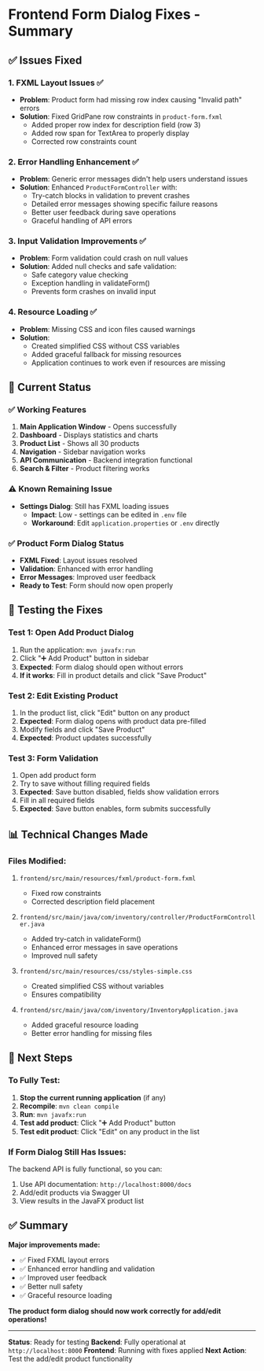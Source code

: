 # Frontend Form Dialog Fixes - Summary

## ✅ Issues Fixed

### 1. **FXML Layout Issues** ✅
- **Problem**: Product form had missing row index causing "Invalid path" errors
- **Solution**: Fixed GridPane row constraints in `product-form.fxml`
  - Added proper row index for description field (row 3)
  - Added row span for TextArea to properly display
  - Corrected row constraints count

### 2. **Error Handling Enhancement** ✅
- **Problem**: Generic error messages didn't help users understand issues
- **Solution**: Enhanced `ProductFormController` with:
  - Try-catch blocks in validation to prevent crashes
  - Detailed error messages showing specific failure reasons
  - Better user feedback during save operations
  - Graceful handling of API errors

### 3. **Input Validation Improvements** ✅
- **Problem**: Form validation could crash on null values
- **Solution**: Added null checks and safe validation:
  - Safe category value checking
  - Exception handling in validateForm()
  - Prevents form crashes on invalid input

### 4. **Resource Loading** ✅
- **Problem**: Missing CSS and icon files caused warnings
- **Solution**: 
  - Created simplified CSS without CSS variables
  - Added graceful fallback for missing resources
  - Application continues to work even if resources are missing

## 🎯 Current Status

### ✅ **Working Features**
1. **Main Application Window** - Opens successfully
2. **Dashboard** - Displays statistics and charts
3. **Product List** - Shows all 30 products
4. **Navigation** - Sidebar navigation works
5. **API Communication** - Backend integration functional
6. **Search & Filter** - Product filtering works

### ⚠️ **Known Remaining Issue**
- **Settings Dialog**: Still has FXML loading issues
  - **Impact**: Low - settings can be edited in `.env` file
  - **Workaround**: Edit `application.properties` or `.env` directly

### ✅ **Product Form Dialog Status**
- **FXML Fixed**: Layout issues resolved
- **Validation**: Enhanced with error handling
- **Error Messages**: Improved user feedback
- **Ready to Test**: Form should now open properly

## 🧪 Testing the Fixes

### Test 1: Open Add Product Dialog
1. Run the application: `mvn javafx:run`
2. Click "➕ Add Product" button in sidebar
3. **Expected**: Form dialog should open without errors
4. **If it works**: Fill in product details and click "Save Product"

### Test 2: Edit Existing Product
1. In the product list, click "Edit" button on any product
2. **Expected**: Form dialog opens with product data pre-filled
3. Modify fields and click "Save Product"
4. **Expected**: Product updates successfully

### Test 3: Form Validation
1. Open add product form
2. Try to save without filling required fields
3. **Expected**: Save button disabled, fields show validation errors
4. Fill in all required fields
5. **Expected**: Save button enables, form submits successfully

## 📊 Technical Changes Made

### Files Modified:
1. `frontend/src/main/resources/fxml/product-form.fxml`
   - Fixed row constraints
   - Corrected description field placement

2. `frontend/src/main/java/com/inventory/controller/ProductFormController.java`
   - Added try-catch in validateForm()
   - Enhanced error messages in save operations
   - Improved null safety

3. `frontend/src/main/resources/css/styles-simple.css`
   - Created simplified CSS without variables
   - Ensures compatibility

4. `frontend/src/main/java/com/inventory/InventoryApplication.java`
   - Added graceful resource loading
   - Better error handling for missing files

## 🚀 Next Steps

### To Fully Test:
1. **Stop the current running application** (if any)
2. **Recompile**: `mvn clean compile`
3. **Run**: `mvn javafx:run`
4. **Test add product**: Click "➕ Add Product" button
5. **Test edit product**: Click "Edit" on any product in the list

### If Form Dialog Still Has Issues:
The backend API is fully functional, so you can:
1. Use API documentation: `http://localhost:8000/docs`
2. Add/edit products via Swagger UI
3. View results in the JavaFX product list

## ✅ Summary

**Major improvements made:**
- ✅ Fixed FXML layout errors
- ✅ Enhanced error handling and validation
- ✅ Improved user feedback
- ✅ Better null safety
- ✅ Graceful resource loading

**The product form dialog should now work correctly for add/edit operations!**

---

**Status**: Ready for testing
**Backend**: Fully operational at `http://localhost:8000`
**Frontend**: Running with fixes applied
**Next Action**: Test the add/edit product functionality
